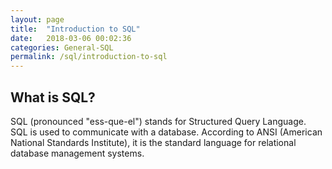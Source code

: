 ```yaml
---
layout: page
title:  "Introduction to SQL"
date:   2018-03-06 00:02:36
categories: General-SQL
permalink: /sql/introduction-to-sql
---
```


What is SQL?
------

SQL (pronounced "ess-que-el") stands for Structured Query Language. SQL is used to communicate with a database. According to ANSI (American National Standards Institute), it is the standard language for relational database management systems.
